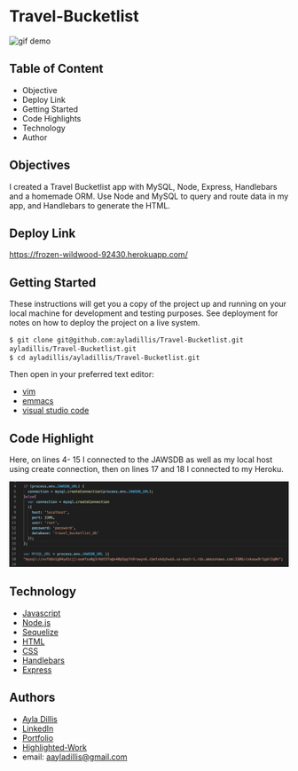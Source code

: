 # Travel-Bucketlist

![gif demo](https://media.giphy.com/media/huauEuRMEAVmDAZEtM/giphy.gif)

## Table of Content
- Objective
- Deploy Link
- Getting Started
- Code Highlights
- Technology
- Author 

## Objectives

I created a Travel Bucketlist app with MySQL, Node, Express, Handlebars and a homemade ORM. Use Node and MySQL to query and route data in my app, and Handlebars to generate the HTML.


## Deploy Link

https://frozen-wildwood-92430.herokuapp.com/

## Getting Started
These instructions will get you a copy of the project up and running on your local machine for development and testing purposes. See deployment for notes on how to deploy the project on a live system.

```
$ git clone git@github.com:ayladillis/Travel-Bucketlist.git
ayladillis/Travel-Bucketlist.git
$ cd ayladillis/ayladillis/Travel-Bucketlist.git
```
Then open in your preferred text editor:
- [vim](https://www.vim.org/) 
- [emmacs](https://www.gnu.org/software/emacs/)
- [visual studio code](https://code.visualstudio.com/) 

## Code Highlight

Here, on lines 4- 15 I connected to the JAWSDB as well as my local host using create connection, then on lines 17 and 18 I connected to my Heroku. 

![code screenshot](image.png)


## Technology
* [Javascript](https://developer.mozilla.org/en-US/docs/Web/JavaScrip)
* [Node.js](https://node.js.org/)
* [Sequelize](https://sequelize.org/)
* [HTML](https://en.wikipedia.org/wiki/HTML5)
* [CSS](https://www.w3.org/Style/CSS/Overview.en.html)
* [Handlebars](https://handlebarsjs.com/)
* [Express](https://expressjs.com/)


## Authors 
- [Ayla Dillis](https://github.com/ayladillis)
- [LinkedIn](https://www.linkedin.com/in/ayladillis/)
- [Portfolio](https://ayladillis.github.io/ayladillis_portfolio/)
- [Highlighted-Work](https://ayladillis.github.io/Coding-Bootcamp-Project-1-Zillow-Maps-API-AD/)
- email: aayladillis@gmail.com